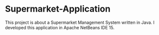 # Supermarket-Application
This project is about a Supermarket Management System written in Java. I developed this application in Apache NetBeans IDE 15.
